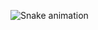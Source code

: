 ![Snake animation](https://github.com/epiteugmarevvedup/epiteugmarevvedup/blob/output/github-contribution-grid-snake.svg)

